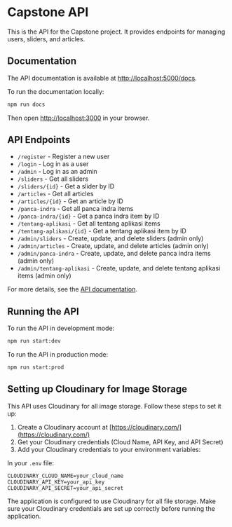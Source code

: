 # Capstone API

This is the API for the Capstone project. It provides endpoints for managing users, sliders, and articles.

## Documentation

The API documentation is available at [http://localhost:5000/docs](http://localhost:5000/docs).

To run the documentation locally:

```bash
npm run docs
```

Then open [http://localhost:3000](http://localhost:3000) in your browser.

## API Endpoints

- `/register` - Register a new user
- `/login` - Log in as a user
- `/admin` - Log in as an admin
- `/sliders` - Get all sliders
- `/sliders/{id}` - Get a slider by ID
- `/articles` - Get all articles
- `/articles/{id}` - Get an article by ID
- `/panca-indra` - Get all panca indra items
- `/panca-indra/{id}` - Get a panca indra item by ID
- `/tentang-aplikasi` - Get all tentang aplikasi items
- `/tentang-aplikasi/{id}` - Get a tentang aplikasi item by ID
- `/admin/sliders` - Create, update, and delete sliders (admin only)
- `/admin/articles` - Create, update, and delete articles (admin only)
- `/admin/panca-indra` - Create, update, and delete panca indra items (admin only)
- `/admin/tentang-aplikasi` - Create, update, and delete tentang aplikasi items (admin only)

For more details, see the [API documentation](http://13.215.253.107:5000/v1).

## Running the API

To run the API in development mode:

```bash
npm run start:dev
```

To run the API in production mode:

```bash
npm run start:prod
```

## Setting up Cloudinary for Image Storage

This API uses Cloudinary for all image storage. Follow these steps to set it up:

1. Create a Cloudinary account at [https://cloudinary.com/](https://cloudinary.com/)
2. Get your Cloudinary credentials (Cloud Name, API Key, and API Secret)
3. Add your Cloudinary credentials to your environment variables:

In your `.env` file:

```
CLOUDINARY_CLOUD_NAME=your_cloud_name
CLOUDINARY_API_KEY=your_api_key
CLOUDINARY_API_SECRET=your_api_secret
```

The application is configured to use Cloudinary for all file storage. Make sure your Cloudinary credentials are set up correctly before running the application.
